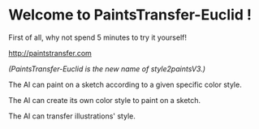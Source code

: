 # Welcome to PaintsTransfer-Euclid !

First of all, why not spend 5 minutes to try it yourself!

http://paintstransfer.com

*(PaintsTransfer-Euclid is the new name of style2paintsV3.)*

The AI can paint on a sketch according to a given specific color style.

The AI can create its own color style to paint on a sketch.

The AI can transfer illustrations' style.

